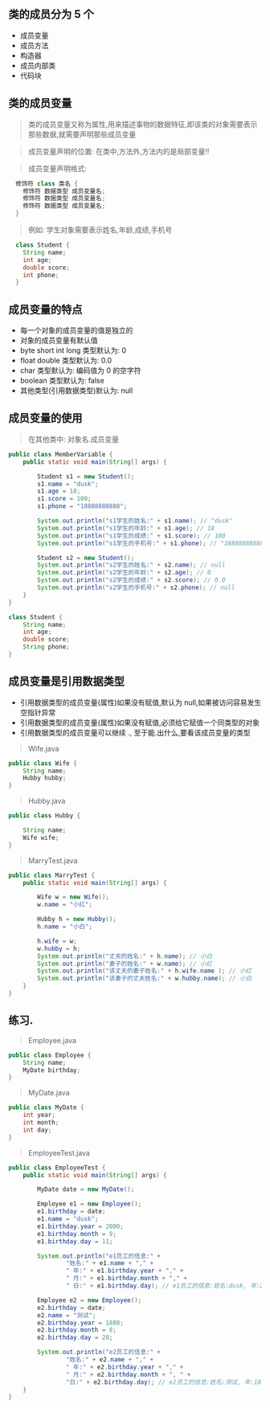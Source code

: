 ## 类的成员分为 5 个

- 成员变量
- 成员方法
- 构造器
- 成员内部类
- 代码块

## 类的成员变量

> 类的成员变量又称为属性,用来描述事物的数据特征,即该类的对象需要表示那些数据,就需要声明那些成员变量

> 成员变量声明的位置: 在类中,方法外,方法内的是局部变量!!

> 成员变量声明格式:

```java
  修饰符 class 类名 {
    修饰符 数据类型 成员变量名;
    修饰符 数据类型 成员变量名;
    修饰符 数据类型 成员变量名;
  }
```

> 例如: 学生对象需要表示姓名,年龄,成绩,手机号

```java
  class Student {
    String name;
    int age;
    double score;
    int phone;
  }
```

## 成员变量的特点

- 每一个对象的成员变量的值是独立的
- 对象的成员变量有默认值
- byte short int long 类型默认为: 0
- float double 类型默认为: 0.0
- char 类型默认为: 编码值为 0 的空字符
- boolean 类型默认为: false
- 其他类型(引用数据类型)默认为: null

## 成员变量的使用

> 在其他类中: 对象名.成员变量

```java
public class MemberVariable {
    public static void main(String[] args) {

        Student s1 = new Student();
        s1.name = "dusk";
        s1.age = 18;
        s1.score = 100;
        s1.phone = "18888888888";

        System.out.println("s1学生的姓名:" + s1.name); // "dusk"
        System.out.println("s1学生的年龄:" + s1.age); // 18
        System.out.println("s1学生的成绩:" + s1.score); // 100
        System.out.println("s1学生的手机号:" + s1.phone); // "18888888888"

        Student s2 = new Student();
        System.out.println("s2学生的姓名:" + s2.name); // null
        System.out.println("s2学生的年龄:" + s2.age); // 0
        System.out.println("s2学生的成绩:" + s2.score); // 0.0
        System.out.println("s2学生的手机号:" + s2.phone); // null
    }
}

class Student {
    String name;
    int age;
    double score;
    String phone;
}
```

## 成员变量是引用数据类型

- 引用数据类型的成员变量(属性)如果没有赋值,默认为 null,如果被访问容易发生空指针异常
- 引用数据类型的成员变量(属性)如果没有赋值,必须给它赋值一个同类型的对象
- 引用数据类型的成员变量可以继续 ., 至于能.出什么,要看该成员变量的类型

> Wife.java

```java
public class Wife {
    String name;
    Hubby hubby;
}

```

> Hubby.java

```java
public class Hubby {

    String name;
    Wife wife;
}

```

> MarryTest.java

```java
public class MarryTest {
    public static void main(String[] args) {

        Wife w = new Wife();
        w.name = "小红";

        Hubby h = new Hubby();
        h.name = "小白";

        h.wife = w;
        w.hubby = h;
        System.out.println("丈夫的姓名:" + h.name); // 小白
        System.out.println("妻子的姓名:" + w.name); // 小红
        System.out.println("该丈夫的妻子姓名:" + h.wife.name ); // 小红
        System.out.println("该妻子的丈夫姓名:" + w.hubby.name); // 小白
    }
}

```

## 练习.

> Employee.java

```java
public class Employee {
    String name;
    MyDate birthday;
}

```

> MyDate.java

```java
public class MyDate {
    int year;
    int month;
    int day;
}

```

> EmployeeTest.java

```java
public class EmployeeTest {
    public static void main(String[] args) {

        MyDate date = new MyDate();

        Employee e1 = new Employee();
        e1.birthday = date;
        e1.name = "dusk";
        e1.birthday.year = 2000;
        e1.birthday.month = 9;
        e1.birthday.day = 11;

        System.out.println("e1员工的信息:" +
                "姓名:" + e1.name + "," +
                " 年:" + e1.birthday.year + "," +
                " 月:" + e1.birthday.month + "," +
                " 日:" + e1.birthday.day); // e1员工的信息:姓名:dusk, 年:2000, 月:9, 日:11

        Employee e2 = new Employee();
        e2.birthday = date;
        e2.name = "测试";
        e2.birthday.year = 1888;
        e2.birthday.month = 8;
        e2.birthday.day = 28;

        System.out.println("e2员工的信息:" +
                "姓名:" + e2.name + "," +
                " 年:" + e2.birthday.year + "," +
                " 月:" + e2.birthday.month + ", " +
                "日:" + e2.birthday.day); // e2员工的信息:姓名:测试, 年:1888, 月:8, 日:28
    }
}

```
